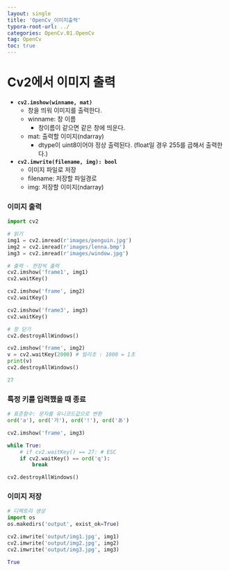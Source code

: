 ```yaml
---
layout: single
title: 'OpenCv_이미지출력'
typora-root-url: ../
categories: OpenCv.01.OpenCv
tag: OpenCv
toc: true
---
```


# Cv2에서 이미지 출력
- **`cv2.imshow(winname, mat)`**
    - 창을 띄워 이미지를 출력한다.
    - winname: 창 이름
        - 창이름이 같으면 같은 창에 띄운다.
    - mat: 출력할 이미지(ndarray)
        - dtype이 uint8이어야 정상 출력된다. (float일 경우 255를 곱해서 출력한다.)
- **`cv2.imwrite(filename, img): bool`**
    - 이미지 파일로 저장
    - filename: 저장할 파일경로
    - img: 저장할 이미지(ndarray)

### 이미지 출력


```python
import cv2

# 읽기
img1 = cv2.imread(r'images/penguin.jpg')
img2 = cv2.imread(r'images/lenna.bmp')
img3 = cv2.imread(r'images/window.jpg')
```


```python
# 출력 - 한장씩 출력
cv2.imshow('frame1', img1)
cv2.waitKey()

cv2.imshow('frame', img2)
cv2.waitKey()

cv2.imshow('frame3', img3)
cv2.waitKey()

# 창 닫기
cv2.destroyAllWindows()
```


```python
cv2.imshow('frame', img2)
v = cv2.waitKey(2000) # 밀리초 : 1000 = 1초
print(v)
cv2.destroyAllWindows()
```

```python
27
```



### 특정 키를 입력했을 때 종료


```python
# 표준함수: 문자를 유니코드값으로 변환
ord('a'), ord('가'), ord('!'), ord('あ')
```


```python
cv2.imshow('frame', img3)

while True:
    # if cv2.waitKey() == 27: # ESC
    if cv2.waitKey() == ord('q'):
        break

cv2.destroyAllWindows()
```

### 이미지 저장


```python
# 디렉토리 생성
import os
os.makedirs('output', exist_ok=True)
```


```python
cv2.imwrite('output/img1.jpg', img1)
cv2.imwrite('output/img2.jpg', img2)
cv2.imwrite('output/img3.jpg', img3)
```

```python
True
```

